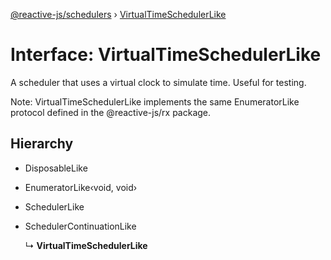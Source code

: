 [@reactive-js/schedulers](../README.md) › [VirtualTimeSchedulerLike](virtualtimeschedulerlike.md)

# Interface: VirtualTimeSchedulerLike

A scheduler that uses a virtual clock to simulate time. Useful for testing.

Note: VirtualTimeSchedulerLike implements the same EnumeratorLike protocol
defined in the @reactive-js/rx package.

## Hierarchy

* DisposableLike

* EnumeratorLike‹void, void›

* SchedulerLike

* SchedulerContinuationLike

  ↳ **VirtualTimeSchedulerLike**
